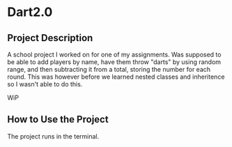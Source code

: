 # **Dart2.0**

## **Project Description**

  A school project I worked on for one of my assignments. Was supposed to be able to add players by name, have them throw "darts" by using random range,
  and then subtracting it from a total, storing the number for each round. This was however before we learned nested classes and inheritence so I wasn't able
  to do this.
  
  WiP

## **How to Use the Project**
   The project runs in the terminal.




